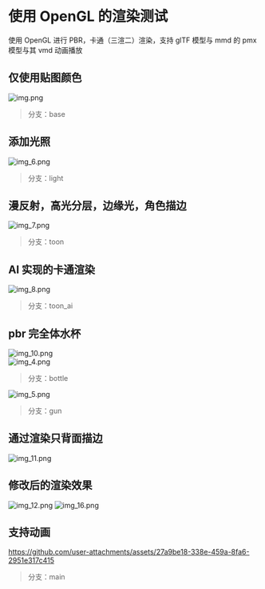 # 使用 OpenGL 的渲染测试
使用 OpenGL 进行 PBR，卡通（三渲二）渲染，支持 glTF 模型与 mmd 的 pmx 模型与其 vmd 动画播放
## 仅使用贴图颜色
![img.png](img.png)
> 分支：base
## 添加光照
![img_6.png](img_6.png)
> 分支：light
## 漫反射，高光分层，边缘光，角色描边
![img_7.png](img_7.png)
> 分支：toon
## AI 实现的卡通渲染
![img_8.png](img_8.png)
> 分支：toon_ai
## pbr 完全体水杯
![img_10.png](img_10.png)<br>
![img_4.png](img_4.png)
> 分支：bottle

![img_5.png](img_5.png)
> 分支：gun
## 通过渲染只背面描边
![img_11.png](img_11.png)
## 修改后的渲染效果
![img_12.png](img_12.png)
![img_16.png](img_16.png)
## 支持动画
https://github.com/user-attachments/assets/27a9be18-338e-459a-8fa6-2951e317c415
> 分支：main
